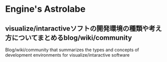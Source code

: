 # Engine's Astrolabe

visualize/intaractiveソフトの開発環境の種類や考え方についてまとめるblog/wiki/community
---
Blog/wiki/community that summarizes the types and concepts of development environments for visualize/intaractive software
